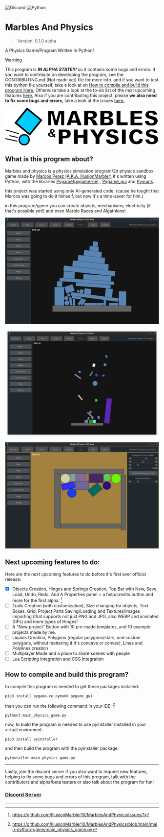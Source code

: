 ![[Discord](https://img.shields.io/discord/1394701514299150396)](https://discord.gg/QJAe2Q2Rw9) ![Python](https://img.shields.io/badge/python-3670A0?style=flat&logo=python&logoColor=ffdd54)

# Marbles And Physics
> Version: 0.1.0 alpha

A Physics Game/Program Written In Python!

>[!WARNING]
>This program is ***IN ALPHA STATE!!!*** so it contains some bugs and errors. if you want to contribute on developing the program, see the ~~CONTRIBUTING.md~~ (Not made yet) file for more info.
>and if you want to test this python file yourself, take a look at on [How to compile and build this program Here.](https://github.com/IllusionMarbler10/MarblesAndPhysics/blob/main/README.md#how-to-compile-and-build-this-program)
>Otherwise take a look at the to-do list of the next upcoming features [here.](https://github.com/IllusionMarbler10/MarblesAndPhysics?tab=readme-ov-file#next-upcoming-features-to-do) Also if you are contributing this project, please **we also need to fix some bugs and errors**, take a look at the issues [here.](https://github.com/IllusionMarbler10/MarblesAndPhysics/issues)

![isologotype](https://github.com/IllusionMarbler10/MarblesAndPhysics/blob/main/images/MRBPHYSIsologotype.png)

## What is this program about?
Marbles and physics is a physics simulation program/2d physics sandbox game made by [Marcos Perez (A.K.A. IllusionMarbler)](https://www.youtube.com/channel/UCu2aGM9Ajbpp6Aju3uCLBkw?sub_confirmation=1)
it's written using Python, with the libraries [Pygame(pygame-ce)](https://github.com/pygame-community/pygame-ce) , [Pygame_gui](https://github.com/MyreMylar/pygame_gui) and [Pymunk](https://github.com/viblo/pymunk).  

this project was started using only AI-generated code. (cause he tought that Marcos was going to do it himself, but now it's a time-saver for him.)  

in this program/game you can create objects, mechanisms, electricity (if that's possible yet!) and even Marble Races and Algathlons!

![Screenshot1](https://github.com/IllusionMarbler10/MarblesAndPhysics/blob/main/images/MRBPHYSScreenshot1.png)

![Screenshot2](https://github.com/IllusionMarbler10/MarblesAndPhysics/blob/main/images/MRBPHYSScreenshot2.png)

![Screenshot3](https://github.com/IllusionMarbler10/MarblesAndPhysics/blob/main/images/MRBPHYSScreenshot3.png)

## Next upcoming features to do:
Here are the next upcoming features to do before it's first ever official release:

- [X] Objects Creation, Hinges and Springs Creation, Top Bar with New, Save, Load, Undo, Redo, And A Properties panel + a help/credits button and more for the first alpha. [^1]
- [ ] Trails Creation (with customization), Size changing for objects, Text Boxes, Grid, Project Parts Saving/Loading and Textures/Images importing (that supports not just PNG and JPG, also WEBP and animated GIFs) and more types of Hinges!
- [ ] A "New project" Button with 10 pre-made templates, and 10 example projects made by me.
- [ ] Liquids Creation, Polygons (regular polygons/stars, and custom polygons, without mattering if it's concave or convex), Lines and Polylines creation
- [ ] Multiplayer Mode and a place to share scenes with people
- [ ] Lua Scripting Integration and CSG Integration

## How to compile and build this program?

to compile this program is needed to get these packages installed:

```
pip3 install pygame-ce pymunk pygame_gui
```

then you can run the following command in your IDE: [^2]

```
python3 main_physics_game.py
```

now, to build the program is needed to use pyinstaller installed in your virtual enviroment:

```
pip3 install pyinstaller
```

and then build the program with the pyinstaller package:

```
pyinstaller main_physics_game.py
```

-----
Lastly, join the discord server if you also want to request new features, helping to fix some bugs and errors of this program, talk with the contributors and alpha/beta testers or also talk about the program for fun!
### [Discord Server]([https://discord.gg/QJAe2Q2Rw9](https://discord.gg/QJAe2Q2Rw9))
----
[^1]: https://github.com/IllusionMarbler10/MarblesAndPhysics/issues/1
[^2]: https://github.com/IllusionMarbler10/MarblesAndPhysics/blob/main/main-python-game/main_physics_game.py

